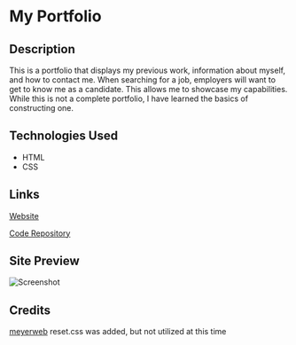 
# My Portfolio

## Description
This is a portfolio that displays my previous work, information about myself, and how to contact me. When searching for a job, employers will want to get to know me as a candidate. This allows me to showcase my capabilities. While this is not a complete portfolio, I have learned the basics of constructing one.


## Technologies Used

* HTML
* CSS

## Links

[Website](https://n810tran.github.io/my-portfolio/)

[Code Repository](https://github.com/n810tran/my-portfolio)

## Site Preview

![Screenshot]()

## Credits

[meyerweb](http://meyerweb.com/eric/tools/css/reset) reset.css was added, but not utilized at this time

